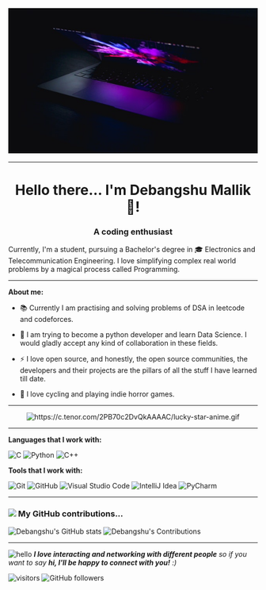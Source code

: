 <div align= "center"><img src="resources/header.jpg" width="1120" height="293" alt="'header"/>

---


</div>

<h1 align="center"> Hello there... I'm Debangshu Mallik 👋! </h1>
<h3 align="center">A coding enthusiast</h3>


<p>
Currently, I'm a student, pursuing a Bachelor's degree in 🎓 Electronics and Telecommunication Engineering. I love simplifying 
complex real world problems by a magical process called Programming.
  
</p>

---
**About me:**

- 📚 Currently I am practising and solving problems of DSA in leetcode and codeforces.

- 📜 I am trying to become a python developer and learn Data Science. I would gladly accept any kind of 
  collaboration in these fields.
- ⚡ I love open source, and honestly, the open source communities, the developers and their projects are the 
  pillars of all the 
  stuff I have learned till date.

- 🌈 I love cycling and playing indie horror games.


---

<p align="center">
<img src="resources/computer.gif" alt="https://c.tenor.com/2PB70c2DvQkAAAAC/lucky-star-anime.gif"/>
</p>

---

**Languages that I work with:**  

![C](https://img.shields.io/badge/c-%2300599C.svg?style=for-the-badge&logo=c&logoColor=white)
![Python](https://img.shields.io/badge/Python-3776AB?style=for-the-badge&logo=python&logoColor=white)
![C++](https://img.shields.io/badge/c++-%2300599C.svg?style=for-the-badge&logo=c%2B%2B&logoColor=white)

**Tools that I work with:**

![Git](https://img.shields.io/badge/git-%23F05033.svg?style=for-the-badge&logo=git&logoColor=white)
![GitHub](https://img.shields.io/badge/github-%23121011.svg?style=for-the-badge&logo=github&logoColor=white)
![Visual Studio Code](https://img.shields.io/badge/VisualStudioCode-0078d7.svg?style=for-the-badge&logo=visual-studio-code&logoColor=white)
![IntelliJ Idea](https://img.shields.io/badge/IntelliJIDEA-000000.svg?style=for-the-badge&logo=intellij-idea&logoColor=white)
![PyCharm](https://img.shields.io/badge/PyCharm-000000.svg?&style=for-the-badge&logo=PyCharm&logoColor=white)

---

### <img src="https://media.giphy.com/media/VgCDAzcKvsR6OM0uWg/giphy.gif" width="50"> My GitHub contributions...

![Debangshu's GitHub stats](https://github-readme-stats.vercel.app/api?username=de-bang&show_icons=true&theme=chartreuse-dark)
![Debangshu's Contributions](https://github-readme-streak-stats.herokuapp.com/?user=de-bang&theme=chartreuse-dark&show_ions=true)

---

<img src="https://media.giphy.com/media/LnQjpWaON8nhr21vNW/giphy.gif" width="60" alt="hello"> <em><b>I love interacting 
and networking with different people</b> so if you want to say <b>hi, I'll be happy to connect with you!</b> :)</em><br/>

![visitors](https://visitor-badge.laobi.icu/badge?page_id=de-bang.de-bang)
![GitHub followers](https://img.shields.io/github/followers/de-bang?label=Follow&style=plastic)

